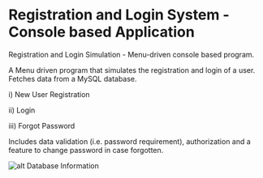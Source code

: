 # Registration and Login System - Console based Application

Registration and Login Simulation - Menu-driven console based program.

A Menu driven program that simulates the registration and login of a user. Fetches data from a MySQL database. 

  i) New User Registration
  
 ii) Login
 
iii) Forgot Password

Includes data validation (i.e. password requirement), authorization and a feature to change password in case forgotten.

![alt Database Information](./Database_Details.png)
